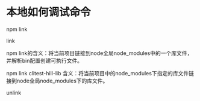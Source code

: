 # 本地如何调试命令

npm link


link

npm link的含义：将当前项目链接到node全局node_modules中的一个库文件，并解析bin配置创建可执行文件。

npm link clitest-hill-lib 含义：将当前项目中的node_modules下指定的库文件链接到node全局node_modules下的库文件。

unlink

